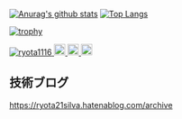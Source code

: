 [![Anurag's github stats](https://github-readme-stats.vercel.app/api?username=ryota1116&count_private=true&theme=algolia)](https://github.com/anuraghazra/github-readme-stats)
[![Top Langs](https://github-readme-stats.vercel.app/api/top-langs/?username=ryota1116&layout=compact&count_private=true&theme=algolia)](https://github.com/anuraghazra/github-readme-stats)

[![trophy](https://github-profile-trophy.vercel.app/?username=ryota1116&column=7&theme=onedark)](https://github.com/ryo-ma/github-profile-trophy)
  
<p align="left">
  <a href="https://github.com/ryota1116/ryota1116/">
    <img src="https://komarev.com/ghpvc/?username=ryota1116" alt="ryota1116" />
  </a>
  <a href="http://twitter.com/ryota_chocolat">
    <img height="20" src="https://img.shields.io/twitter/follow/ryota_chocolat?label=Twitter&logo=twitter&style=flat" />
  </a>
  <a href="http://qiita.com/ryota21">
    <img height="20" src="https://qiita-badge.apiapi.app/s/ryota21/posts.svg" />
  </a>
  <//qiita.com/ryota21">
    <img height="20" src="https://qiita-badge.apiapi.app/s/ryota21/contributions.svg" />
  </a>
</p>

## 技術ブログ
https://ryota21silva.hatenablog.com/archive

